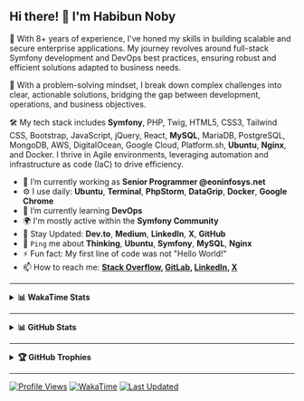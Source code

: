
## Hi there! 👋 I'm Habibun Noby
🚀 With 8+ years of experience, I've honed my skills in building scalable and secure enterprise applications.
My journey revolves around full-stack Symfony development and DevOps best practices, ensuring robust and efficient solutions adapted to business needs.  

🧠 With a problem-solving mindset, I break down complex challenges into clear, actionable solutions, bridging the gap between development, operations, and business objectives.  

🛠️ My tech stack includes **Symfony**, PHP, Twig, HTML5, CSS3, Tailwind CSS, Bootstrap, JavaScript, jQuery, React, **MySQL**, MariaDB, PostgreSQL, MongoDB, AWS, DigitalOcean, Google Cloud, Platform.sh, **Ubuntu**, **Nginx**, and Docker.
I thrive in Agile environments, leveraging automation and infrastructure as code (IaC) to drive efficiency.

- 🔭 I’m currently working as **Senior Programmer @eoninfosys.net**
- ⚙️ I use daily: **Ubuntu**, **Terminal**, **PhpStorm**, **DataGrip**, **Docker**, **Google Chrome**
- 🌱 I’m currently learning **DevOps**
- 🌍 I'm mostly active within the **Symfony Community**
- 📢 Stay Updated: **Dev.to**, **Medium**, **LinkedIn**, **X**, **GitHub**
- 💬 `Ping` me about **Thinking**, **Ubuntu**, **Symfony**, **MySQL**, **Nginx**
- ⚡ Fun fact: My first line of code was not "Hello World!"
- 📫 How to reach me:
  **[Stack Overflow](https://stackoverflow.com/users/2986944/habibun), [GitLab](http://gitlab.eoninfosys.com/habibun), [LinkedIn](https://www.linkedin.com/in/habibun), [X](https://x.com/HabibunNoby)**  

---


<details>
    <summary><strong>📊 WakaTime Stats</strong></summary>

[![Harlok's WakaTime stats](https://github-readme-stats.vercel.app/api/wakatime?username=habibun&theme=dark&layout=compact)](https://wakatime.com/@habibun)
</details>


---
<details>
  <summary><strong>📊 GitHub Stats</strong></summary>

![GitHub Stats](https://github-readme-stats.vercel.app/api?username=habibun&count_private=true&show_icons=true&theme=dark)  
![Top Langs](https://github-readme-stats.vercel.app/api/top-langs/?username=habibun&layout=compact&theme=dark&langs_count=8)  
![GitHub Streak](https://github-readme-streak-stats.herokuapp.com/?user=habibun&theme=dark)
</details>


---
<details>
  <summary><strong>🏆 GitHub Trophies</strong></summary>

![GitHub Trophies](https://github-profile-trophy.vercel.app/?username=habibun&theme=discord&no-frame=true&no-bg=false&margin-w=4)
</details>


---
[![Profile Views](https://komarev.com/ghpvc/?username=habibun&color=blue)](https://github.com/habibun)
[![WakaTime](https://wakatime.com/badge/user/758dffa4-ed02-4160-82f0-b8699f55f1c8.svg)](https://wakatime.com/@758dffa4-ed02-4160-82f0-b8699f55f1c8)
[![Last Updated](https://img.shields.io/github/last-commit/habibun/habibun/main?label=Last%20updated&style=flat&color=blue)](https://github.com/habibun/habibun/commits)
